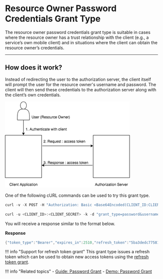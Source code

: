 # Resource Owner Password Credentials Grant Type

The resource owner password credentials grant type is suitable in cases where the resource owner has a trust relationship
with the client (e.g., a service’s own mobile client) and in situations where the client can obtain the resource owner’s
credentials.

---

## How does it work?

Instead of redirecting the user to the authorization server, the client itself will prompt the user for the resource
owner's username and password. The client will then send these credentials to the authorization server along with the
client’s own credentials.

![Password grant flow](../../../assets/img/concepts/password-grant-flow.png)

One of the following cURL commands can be used to try this grant type.

``` java tab="Request 1"
curl -v -X POST -H "Authorization: Basic <Base64Encoded(CLIENT_ID:CLIENT_SECRET)>" -k -d "grant_type=password&username=<USERNAME>&password=<PASSWORD>" -H "Content-Type:application/x-www-form-urlencoded" <TOKEN_ENDPOINT>
```

``` java tab="Request 2"
curl -u <CLIENT_ID>:<CLIENT_SECRET> -k -d "grant_type=password&username=<USERNAME>&password=<PASSWORD>" -H "Content-Type:application/x-www-form-urlencoded" <TOKEN_ENDPOINT>
```

You will receive a response similar to the format below.

**Response**

``` java
{"token_type":"Bearer","expires_in":2510,"refresh_token":"5ba3dedc77581df5f84f9b228eef0b91","access_token":"ca19a540f544777860e44e75f605d927"}
```

!!! info "Support for refresh token grant"
	This grant type issues a refresh token which can be used to obtain new access tokens using the [refresh token grant](../refresh-token-grant).

!!! info "Related topics"
        - [Guide: Password Grant](../../../../guides/access-delegation/password-grant)
        - [Demo: Password Grant](../../../../quick-starts/password-playground)